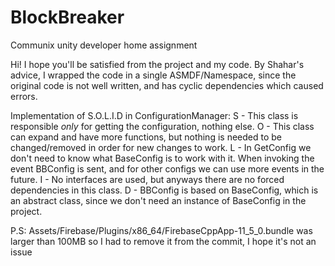 # BlockBreaker
Communix unity developer home assignment

Hi! I hope you'll be satisfied from the project and my code.
By Shahar's advice, I wrapped the code in a single ASMDF/Namespace, since the original code is not well written, and has cyclic dependencies which caused errors.

Implementation of S.O.L.I.D in ConfigurationManager:
S - This class is responsible *only* for getting the configuration, nothing else.
O - This class can expand and have more functions, but nothing is needed to be changed/removed in order for new changes to work.
L - In GetConfig we don't need to know what BaseConfig is to work with it. When invoking the event BBConfig is sent, and for other configs we can use more events in the future.
I - No interfaces are used, but anyways there are no forced dependencies in this class.
D - BBConfig is based on BaseConfig, which is an abstract class, since we don't need an instance of BaseConfig in the project.

P.S: Assets/Firebase/Plugins/x86_64/FirebaseCppApp-11_5_0.bundle was larger than 100MB so I had to remove it from the commit, I hope it's not an issue
